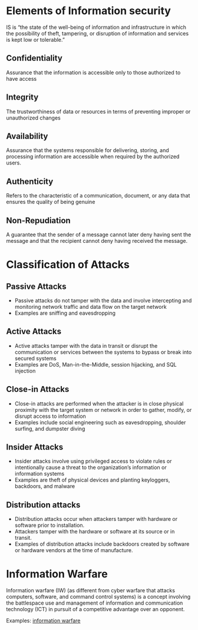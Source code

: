 # Elements of Information security
IS is “the state of the well-being of information and infrastructure in which 
the possibility of theft, tampering, or disruption of information and services is kept low or 
tolerable.”

## Confidentiality 
Assurance that the information is accessible only to those authorized to have access 
## Integrity
The trustworthiness of data or resources in terms of preventing improper or unauthorized changes 
## Availability
Assurance that the systems responsible for delivering, storing, and processing information are accessible when required by the authorized users.
## Authenticity 
Refers to the characteristic of a communication, document, or any data that ensures the quality of 
being genuine 
## Non-Repudiation 
A guarantee that the sender of a message cannot later deny having sent the message and that the 
recipient cannot deny having received the message.

# Classification of Attacks 
## Passive Attacks 
- Passive attacks do not tamper with the data and involve intercepting and monitoring network traffic and  data flow on the target network 
- Examples are sniffing and eavesdropping 
## Active Attacks
- Active attacks tamper with the data in transit or disrupt the communication or services between the systems to bypass or break into secured systems 
- Examples are DoS, Man-in-the-Middle, session hijacking, and SQL injection 
## Close-in Attacks
- Close-in attacks are performed when the attacker is in close physical proximity with the target system or network in order to gather, modify, or disrupt access to information 
- Examples include social engineering such as eavesdropping, shoulder surfing, and dumpster diving 
## Insider Attacks
- Insider attacks involve using privileged access to violate rules or intentionally cause a threat to the organization’s information or information systems 
- Examples are theft of physical devices and planting keyloggers, backdoors, and malware 
## Distribution attacks
- Distribution attacks occur when attackers tamper with hardware or software prior to installation. 
- Attackers tamper with the hardware or software at its source or in transit.
-  Examples of distribution attacks include backdoors created by software or hardware vendors at the time of manufacture. 
# Information Warfare
Information warfare (IW) (as different from cyber warfare that attacks computers, software, and command control systems) is a concept involving the battlespace use and management of 
information and communication technology (ICT) in pursuit of a competitive advantage over an opponent.

Examples: [information warfare](https://nordvpn.com/blog/information-warfare/#:~:text=What%20are%20the%20types%20of%20information%20warfare%3F%201,...%206%20Hacker%20warfare%20...%207%20Cyberwarfare%20)
